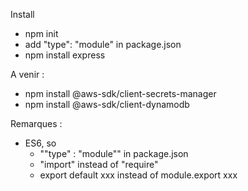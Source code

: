 
Install
- npm init
- add "type": "module" in package.json
- npm install express



A venir : 
- npm install @aws-sdk/client-secrets-manager
- npm install @aws-sdk/client-dynamodb


Remarques : 
- ES6, so 
    * ""type" : "module"" in package.json
    * "import" instead of "require"
    * export default xxx  instead of module.export xxx